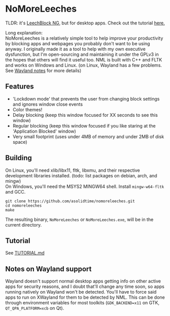 # NoMoreLeeches
TLDR: it's [LeechBlock NG](https://addons.mozilla.org/en-US/firefox/addon/leechblock-ng/), but for desktop apps. Check out the tutorial [here.](https://github.com/asolidtime/NoMoreLeeches/blob/main/TUTORIAL.md)  

Long explanation:  
NoMoreLeeches is a relatively simple tool to help improve your productivity by blocking apps and webpages you probably don't want to be using anyway. I originally made it as a tool to help with my own executive dysfunction, but I'm open-sourcing and maintaining it under the GPLv3 in the hopes that others will find it useful too. NML is built with C++ and FLTK and works on Windows and Linux. (on Linux, Wayland has a few problems. See [Wayland notes](#notes-on-wayland-support) for more details)  

## Features
- 'Lockdown mode' that prevents the user from changing block settings and ignores window close events
- Color themes!
- Delay blocking (keep this window focused for XX seconds to see this window)
- Regular blocking (keep this window focused if you like staring at the 'Application Blocked' window)
- Very small footprint (uses under 4MB of memory and under 2MB of disk space)

## Building
On Linux, you'll need xlib/libx11, fltk, libxmu, and their respective development libraries installed. (todo: list packages on debian, arch, and mingw)  
On Windows, you'll need the MSYS2 MINGW64 shell. Install `mingw-w64-fltk` and GCC.  
```
git clone https://github.com/asolidtime/nomoreleeches.git
cd nomoreleeches
make
```
The resulting binary, `NoMoreLeeches` or `NoMoreLeeches.exe`, will be in the current directory.

## Tutorial
See [TUTORIAL.md](https://github.com/asolidtime/NoMoreLeeches/blob/main/TUTORIAL.md)

## Notes on Wayland support
Wayland doesn't support normal desktop apps getting info on other active apps for security reasons, and I doubt that'll change any time soon, so apps running natively on Wayland won't be detected. You'll have to force said apps to run on XWayland for them to be detected by NML. This can be done through environment variables for most toolkits (`GDK_BACKEND=x11` on GTK, `QT_QPA_PLATFORM=xcb` on Qt).
